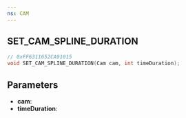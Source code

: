 ```yaml
---
ns: CAM
---
```

## SET_CAM_SPLINE_DURATION

```c
// 0xFF6311652CA91015
void SET_CAM_SPLINE_DURATION(Cam cam, int timeDuration);
```

## Parameters
* **cam**:
* **timeDuration**:
